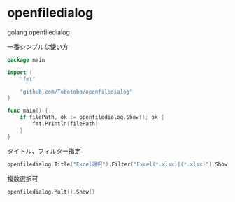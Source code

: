 # openfiledialog
golang openfiledialog

一番シンプルな使い方
``` go
package main

import (
	"fmt"

	"github.com/Tobotobo/openfiledialog"
)

func main() {
	if filePath, ok := openfiledialog.Show(); ok {
		fmt.Println(filePath)
	}
}
```
タイトル、フィルター指定
``` go
openfiledialog.Title("Excel選択").Filter("Excel(*.xlsx)|(*.xlsx)").Show()
```
複数選択可
``` go
openfiledialog.Mult().Show()
```
